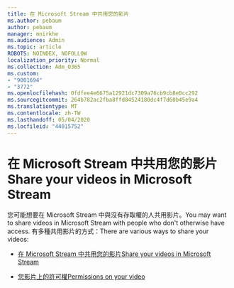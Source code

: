 ```yaml
---
title: 在 Microsoft Stream 中共用您的影片
ms.author: pebaum
author: pebaum
manager: mnirkhe
ms.audience: Admin
ms.topic: article
ROBOTS: NOINDEX, NOFOLLOW
localization_priority: Normal
ms.collection: Adm_O365
ms.custom:
- "9001694"
- "3772"
ms.openlocfilehash: 0fdfee4e6675a12921dc7309a76cb9cb8e0cc292
ms.sourcegitcommit: 264b782ac2fba8ffd84524180dc4f7d60b45e9a4
ms.translationtype: MT
ms.contentlocale: zh-TW
ms.lasthandoff: 05/04/2020
ms.locfileid: "44015752"
---
```

# <a name="share-your-videos-in-microsoft-stream"></a><span data-ttu-id="6954c-102">在 Microsoft Stream 中共用您的影片</span><span class="sxs-lookup"><span data-stu-id="6954c-102">Share your videos in Microsoft Stream</span></span>

<span data-ttu-id="6954c-103">您可能想要在 Microsoft Stream 中與沒有存取權的人共用影片。</span><span class="sxs-lookup"><span data-stu-id="6954c-103">You may want to share videos in Microsoft Stream with people who don't otherwise have access.</span></span> <span data-ttu-id="6954c-104">有多種共用影片的方式：</span><span class="sxs-lookup"><span data-stu-id="6954c-104">There are various ways to share your videos:</span></span>

- [<span data-ttu-id="6954c-105">在 Microsoft Stream 中共用您的影片</span><span class="sxs-lookup"><span data-stu-id="6954c-105">Share your videos in Microsoft Stream</span></span>](https://docs.microsoft.com/stream/portal-share-video)

- [<span data-ttu-id="6954c-106">您影片上的許可權</span><span class="sxs-lookup"><span data-stu-id="6954c-106">Permissions on your video</span></span>](https://docs.microsoft.com/stream/portal-share-video#permissions-on-your-video)
